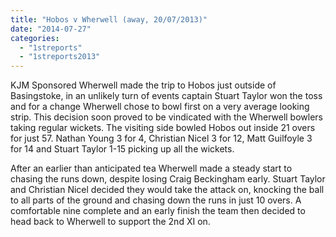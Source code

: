 ```yaml
---
title: "Hobos v Wherwell (away, 20/07/2013)"
date: "2014-07-27"
categories: 
  - "1streports"
  - "1streports2013"
---
```


KJM Sponsored Wherwell made the trip to Hobos just outside of Basingstoke, in an unlikely turn of events captain Stuart Taylor won the toss and for a change Wherwell chose to bowl first on a very average looking strip. This decision soon proved to be vindicated with the Wherwell bowlers taking regular wickets. The visiting side bowled Hobos out inside 21 overs for just 57. Nathan Young 3 for 4, Christian Nicel 3 for 12, Matt Guilfoyle 3 for 14 and Stuart Taylor 1-15 picking up all the wickets.

After an earlier than anticipated tea Wherwell made a steady start to chasing the runs down, despite losing Craig Beckingham early. Stuart Taylor and Christian Nicel decided they would take the attack on, knocking the ball to all parts of the ground and chasing down the runs in just 10 overs. A comfortable nine complete and an early finish the team then decided to head back to Wherwell to support the 2nd XI on.
